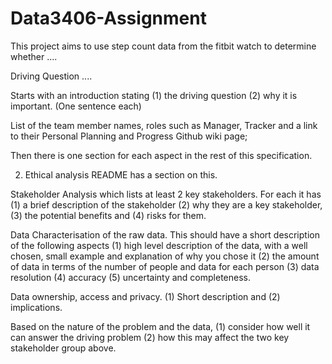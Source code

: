# Data3406-Assignment
This project aims to use step count data from the fitbit watch to determine whether ....

Driving Question ....

Starts with an introduction stating (1) the driving question (2) why it is important. (One sentence each)

List of the team member names, roles such as Manager, Tracker and a link to their Personal Planning and Progress Github wiki page; 

Then there is one section for each aspect in the rest of this specification.

2. Ethical analysis
README has a section on this.

Stakeholder Analysis which lists at least 2 key stakeholders. For each it has (1) a brief description of the stakeholder (2) why they are a key stakeholder, (3) the potential benefits and (4) risks for them. 

Data Characterisation of the raw data. This should have a short description of the following aspects (1) high level description of the data, with a well chosen, small example and explanation of why you chose it (2) the amount of data in terms of the number of people and data for each person (3) data resolution (4) accuracy (5) uncertainty and completeness.

Data ownership, access and privacy. (1) Short description and (2) implications.

Based on the nature of the problem and the data, (1) consider how well it can answer the driving problem (2) how this may affect the two key stakeholder group above. 
